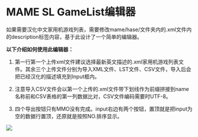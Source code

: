 # MAME SL GameList编辑器

如果需要汉化中文家用机游戏列表，需要修改mame/hase/文件夹内的.xml文件内的description标签内容，基于此设计了一个简单的编辑器。

**以下介绍如何使用此编辑器：**

1. 第一行第一个上传xml文件建议选择最新英文描述的.xml家用机游戏列表文件。其余三个上传文件分别为导入XML文件、LST文件、CSV文件，导入后会把已经汉化的描述填充到Input框内。

2. 注意导入CSV文件会以第一个上传的.xml文件带下划线作为前缀拼接到name名称前和CSV表格的第一列数据比对，CSV文件编码需要时UTF-8。

3. 四个导出按钮只有MMO没有完成。input右边有两个按钮，置顶就是把input为空的数据行置顶，还原就是按照NO.排序显示。

![](https://wolffy1998.github.io/Simulator-Tools/MAME-SL-GameList/image/image.png)
